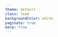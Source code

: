 ```yaml
---
theme: default
class: lead
backgroundColor: white
paginate: true
marp: true
---
```


<pre>
<code class="language-java" data-src="assets/Test.java">
</code>
</pre>

<!-------------code load and highlight--------------->
<link rel="stylesheet" href="https://cdnjs.cloudflare.com/ajax/libs/highlight.js/11.9.0/styles/default.min.css">
<script src="https://cdnjs.cloudflare.com/ajax/libs/highlight.js/11.9.0/highlight.min.js"></script>
<link rel="stylesheet" href="https://cdnjs.cloudflare.com/ajax/libs/highlight.js/11.9.0/styles/default.min.css">
<script src="https://cdnjs.cloudflare.com/ajax/libs/highlight.js/11.9.0/highlight.min.js"></script>
<script>
<!--
function updateCode(){
  document.querySelectorAll('code[data-src]').forEach(codeBlock => {
    const src = codeBlock.getAttribute('data-src');
    fetch(src)
      .then(response => response.text())
      .then(data => {
        codeBlock.textContent = data;
        hljs.highlightBlock(codeBlock);
      });
  });
}
window.addEventListener('vscode.markdown.updateContent', function() { updateCode(); });
updateCode();
-->
</script>
<!-- TODO updateCode onload -->
<!-------------code load and highlight--------------->